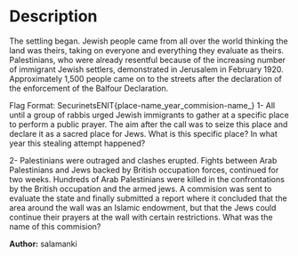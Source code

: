 # Description


The settling began. Jewish people came from all over the world thinking the land was theirs, taking on everyone and everything they evaluate as theirs.
Palestinians, who were already resentful because of the increasing number of immigrant Jewish settlers, demonstrated in Jerusalem in February 1920. Approximately 1,500 people came on to the streets after the declaration of the enforcement of the Balfour Declaration.

Flag Format: SecurinetsENIT{place-name_year_commision-name_}
1- All until a group of rabbis urged Jewish immigrants to gather at a specific place to perform a public prayer. The aim after the call was to seize this place and declare it as a sacred place for Jews. What is this specific place? In what year this stealing attempt happened?

2- Palestinians were outraged and clashes erupted. Fights between Arab Palestinians and Jews backed by British occupation forces, continued for two weeks. Hundreds of Arab Palestinians were killed in the confrontations by the British occupation and the armed jews. A commision was sent to evaluate the state and finally submitted a report where it concluded that the area around the wall was an Islamic endowment, but that the Jews could continue their prayers at the wall with certain restrictions. What was the name of this commision?

**Author:** salamanki